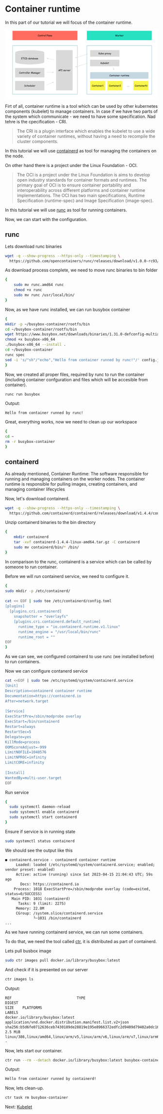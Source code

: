 # Container runtime

In this part of our tutorial we will focus of the container runtime.

![image](./img/01_cluster_architecture_container_runtime.png "Container runtime")

Firt of all, container runtime is a tool which can be used by other kubernetes components (kubelet) to manage containers. In case if we have two parts of the system which communicate - we need to have some specification. Nad tehre is the cpecification - CRI.

> The CRI is a plugin interface which enables the kubelet to use a wide variety of container runtimes, without having a need to recompile the cluster components.

In this tutorial we will use [containerd](https://github.com/containerd/containerd) as tool for managing the containers on the node.

On other hand there is a project under the Linux Foundation - OCI. 
> The OCI is a project under the Linux Foundation is aims to develop open industry standards for container formats and runtimes. The primary goal of OCI is to ensure container portability and interoperability across different platforms and container runtime implementations. The OCI has two main specifications, Runtime Specification (runtime-spec) and Image Specification (image-spec).

In this tutorial we will use [runc](https://github.com/opencontainers/runc) as tool for running containers.

Now, we can start with the configuration.

## runc

Lets download runc binaries

```bash
wget -q --show-progress --https-only --timestamping \
  https://github.com/opencontainers/runc/releases/download/v1.0.0-rc93/runc.amd64
```

As download process complete, we need to move runc binaries to bin folder

```bash
{
    sudo mv runc.amd64 runc
    chmod +x runc 
    sudo mv runc /usr/local/bin/
}
```

Now, as we have runc installed, we can run busybox container

```bash
{
mkdir -p ~/busybox-container/rootfs/bin
cd ~/busybox-container/rootfs/bin
wget https://www.busybox.net/downloads/binaries/1.31.0-defconfig-multiarch-musl/busybox-x86_64
chmod +x busybox-x86_64
./busybox-x86_64 --install .
cd ~/busybox-container
runc spec
sed -i 's/"sh"/"echo","Hello from container runned by runc!"/' config.json
}
```

Now, we created all proper files, required by runc to run the container (including container confguration and files which will be accesible from container).

```bash
runc run busybox
```

Output:
```
Hello from container runned by runc!
```

Great, everything works, now we need to clean up our workspace
```bash
{
cd ~
rm -r busybox-container
}
```

## containerd

As already mentioned, Container Runtime: The software responsible for running and managing containers on the worker nodes. The container runtime is responsible for pulling images, creating containers, and managing container lifecycles

Now, let's download containerd.

```bash
wget -q --show-progress --https-only --timestamping \
  https://github.com/containerd/containerd/releases/download/v1.4.4/containerd-1.4.4-linux-amd64.tar.gz
```

Unzip containerd binaries to the bin directory

```bash
{
    mkdir containerd
    tar -xvf containerd-1.4.4-linux-amd64.tar.gz -C containerd
    sudo mv containerd/bin/* /bin/
}
```

In comparison to the runc, containerd is a service which can be called by someone to run container.

Before we will run containerd service, we need to configure it.
```bash
{
sudo mkdir -p /etc/containerd/

cat << EOF | sudo tee /etc/containerd/config.toml
[plugins]
  [plugins.cri.containerd]
    snapshotter = "overlayfs"
    [plugins.cri.containerd.default_runtime]
      runtime_type = "io.containerd.runtime.v1.linux"
      runtime_engine = "/usr/local/bin/runc"
      runtime_root = ""
EOF
}
```

As we can see, we configured containerd to use runc (we installed before) to run containers.

Now we can configure contanerd service
```bash
cat <<EOF | sudo tee /etc/systemd/system/containerd.service
[Unit]
Description=containerd container runtime
Documentation=https://containerd.io
After=network.target

[Service]
ExecStartPre=/sbin/modprobe overlay
ExecStart=/bin/containerd
Restart=always
RestartSec=5
Delegate=yes
KillMode=process
OOMScoreAdjust=-999
LimitNOFILE=1048576
LimitNPROC=infinity
LimitCORE=infinity

[Install]
WantedBy=multi-user.target
EOF
```

Run service
```bash
{
  sudo systemctl daemon-reload
  sudo systemctl enable containerd
  sudo systemctl start containerd
}
```

Ensure if service is in running state
```bash
sudo systemctl status containerd
```

We should see the output like this
```
● containerd.service - containerd container runtime
     Loaded: loaded (/etc/systemd/system/containerd.service; enabled; vendor preset: enabled)
     Active: active (running) since Sat 2023-04-15 21:04:43 UTC; 59s ago
       Docs: https://containerd.io
    Process: 1018 ExecStartPre=/sbin/modprobe overlay (code=exited, status=0/SUCCESS)
   Main PID: 1031 (containerd)
      Tasks: 9 (limit: 2275)
     Memory: 22.0M
     CGroup: /system.slice/containerd.service
             └─1031 /bin/containerd
...
```

As we have running containerd service, we can run some containers.

To do that, we need the tool called [ctr](//todo), it is distributed as part of containerd. 

Lets pull busbox image
```bash
sudo ctr images pull docker.io/library/busybox:latest
```

And check if it is presented on our server
```bash
ctr images ls
```

Output:
```
REF                              TYPE                                                      DIGEST                                                                  SIZE    PLATFORMS                                                                                                                          LABELS
docker.io/library/busybox:latest application/vnd.docker.distribution.manifest.list.v2+json sha256:b5d6fe0712636ceb7430189de28819e195e8966372edfc2d9409d79402a0dc16 2.5 MiB linux/386,linux/amd64,linux/arm/v5,linux/arm/v6,linux/arm/v7,linux/arm64/v8,linux/mips64le,linux/ppc64le,linux/riscv64,linux/s390x -
```

Now, lets start our container.
```bash
ctr run --rm --detach docker.io/library/busybox:latest busybox-container sh -c 'echo "Hello from container runned by containerd!"'
```

Output:
```bash
Hello from container runned by containerd!
```

Now, lets clean-up.
```bash
ctr task rm busybox-container
```

Next: [Kubelet](./02-kubelet.md)
